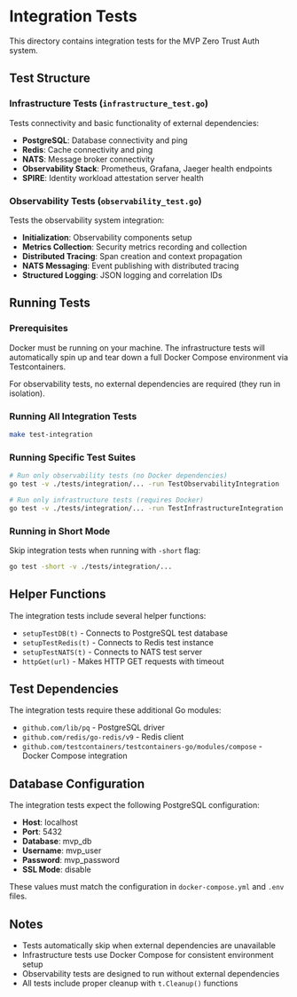 # Integration Tests

This directory contains integration tests for the MVP Zero Trust Auth system.

## Test Structure

### Infrastructure Tests (`infrastructure_test.go`)
Tests connectivity and basic functionality of external dependencies:
- **PostgreSQL**: Database connectivity and ping
- **Redis**: Cache connectivity and ping  
- **NATS**: Message broker connectivity
- **Observability Stack**: Prometheus, Grafana, Jaeger health endpoints
- **SPIRE**: Identity workload attestation server health

### Observability Tests (`observability_test.go`)
Tests the observability system integration:
- **Initialization**: Observability components setup
- **Metrics Collection**: Security metrics recording and collection
- **Distributed Tracing**: Span creation and context propagation
- **NATS Messaging**: Event publishing with distributed tracing
- **Structured Logging**: JSON logging and correlation IDs

## Running Tests

### Prerequisites
Docker must be running on your machine. The infrastructure tests will automatically spin up and tear down a full Docker Compose environment via Testcontainers.

For observability tests, no external dependencies are required (they run in isolation).

### Running All Integration Tests
```bash
make test-integration
```

### Running Specific Test Suites
```bash
# Run only observability tests (no Docker dependencies)
go test -v ./tests/integration/... -run TestObservabilityIntegration

# Run only infrastructure tests (requires Docker)
go test -v ./tests/integration/... -run TestInfrastructureIntegration
```

### Running in Short Mode
Skip integration tests when running with `-short` flag:
```bash
go test -short -v ./tests/integration/...
```

## Helper Functions

The integration tests include several helper functions:

- `setupTestDB(t)` - Connects to PostgreSQL test database
- `setupTestRedis(t)` - Connects to Redis test instance  
- `setupTestNATS(t)` - Connects to NATS test server
- `httpGet(url)` - Makes HTTP GET requests with timeout

## Test Dependencies

The integration tests require these additional Go modules:
- `github.com/lib/pq` - PostgreSQL driver
- `github.com/redis/go-redis/v9` - Redis client
- `github.com/testcontainers/testcontainers-go/modules/compose` - Docker Compose integration

## Database Configuration

The integration tests expect the following PostgreSQL configuration:
- **Host**: localhost
- **Port**: 5432
- **Database**: mvp_db
- **Username**: mvp_user
- **Password**: mvp_password
- **SSL Mode**: disable

These values must match the configuration in `docker-compose.yml` and `.env` files.

## Notes

- Tests automatically skip when external dependencies are unavailable
- Infrastructure tests use Docker Compose for consistent environment setup
- Observability tests are designed to run without external dependencies
- All tests include proper cleanup with `t.Cleanup()` functions